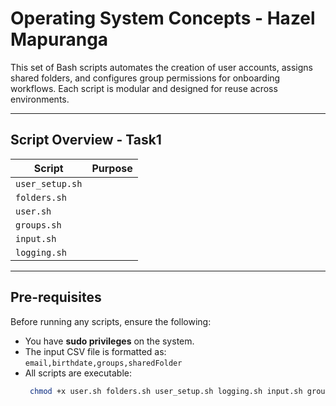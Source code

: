 # Operating System Concepts - Hazel Mapuranga

This set of Bash scripts automates the creation of user accounts, assigns shared folders, and configures group permissions for onboarding workflows. Each script is modular and designed for reuse across environments.

---

## Script Overview - Task1

| Script         | Purpose                                                                 |
|----------------|-------------------------------------------------------------------------|
| `user_setup.sh` |  |
| `folders.sh`      |  |
| `user.sh`         |  |
| `groups.sh`       |  |
| `input.sh`       |  |
| `logging.sh`       |  |



---

## Pre-requisites

Before running any scripts, ensure the following:

- You have **sudo privileges** on the system.
- The input CSV file is formatted as:  
  `email,birthdate,groups,sharedFolder`
- All scripts are executable:  
  ```bash
   chmod +x user.sh folders.sh user_setup.sh logging.sh input.sh groups.sh
